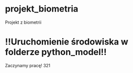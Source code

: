 # projekt_biometria
Projekt z biometrii

# !!Uruchomienie środowiska w folderze python_model!!

Zaczynamy pracę!
321
